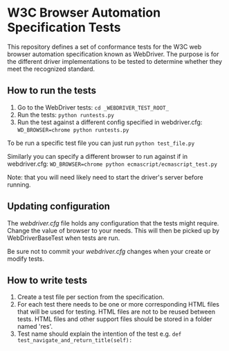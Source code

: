 # W3C Browser Automation Specification Tests

This repository defines a set of conformance tests for the W3C web
browser automation specification known as WebDriver.  The purpose is
for the different driver implementations to be tested to determine
whether they meet the recognized standard.

## How to run the tests

1. Go to the WebDriver tests: `cd _WEBDRIVER_TEST_ROOT_`
2. Run the tests: `python runtests.py`
3. Run the test against a different config specified in webdriver.cfg:
   `WD_BROWSER=chrome python runtests.py`

To be run a specific test file you can just run `python test_file.py`

Similarly you can specify a different browser to run against if in webdriver.cfg:
  `WD_BROWSER=chrome python ecmascript/ecmascript_test.py`

Note: that you will need likely need to start the driver's server before running.

## Updating configuration

The _webdriver.cfg_ file holds any configuration that the tests might
require.  Change the value of browser to your needs.  This will then
be picked up by WebDriverBaseTest when tests are run.

Be sure not to commit your _webdriver.cfg_ changes when your create or modify tests.

## How to write tests

1. Create a test file per section from the specification.
2. For each test there needs to be one or more corresponding HTML
   files that will be used for testing.  HTML files are not to be
   reused between tests. HTML files and other support files
   should be stored in a folder named 'res'.
3. Test name should explain the intention of the test e.g. `def
   test_navigate_and_return_title(self):`